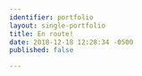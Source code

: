 ```yaml
---
identifier: portfolio
layout: single-portfolio
title: En route!
date: 2018-12-18 12:28:34 -0500
published: false

---
```

